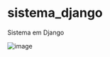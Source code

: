 # sistema_django
 Sistema em Django


![image](https://user-images.githubusercontent.com/76493851/229290260-0a27bb42-ccfd-4d3c-888c-338804652e38.png)
